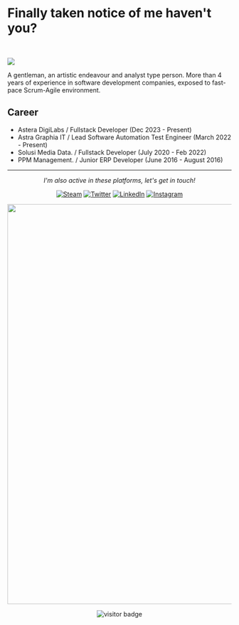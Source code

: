 # Finally taken notice of me haven't you?
<br>

![](https://github.com/reinskywalker/reinskywalker/blob/main/assets/header.png)

A gentleman, an artistic endeavour and analyst type person. More than 4 years of experience in software development companies, exposed to fast-pace Scrum-Agile environment.

## Career
- Astera DigiLabs / Fullstack Developer (Dec 2023 - Present)
- Astra Graphia IT / Lead Software Automation Test Engineer (March 2022 - Present)
- Solusi Media Data. / Fullstack Developer (July 2020 - Feb 2022)
- PPM Management. / Junior ERP Developer (June 2016 - August 2016)
  
<hr>
<p align="center">
  <i>I'm also active in these platforms, let's get in touch!</i>


<div align="center">

<a href="">[![Steam](https://img.shields.io/badge/Steam-9AA6B1.svg?logo=Steam&logoColor=white)](https://steamcommunity.com/id/reinskywalker/)</a>
<a href="">[![Twitter](https://img.shields.io/badge/Twitter-%231DA1F2.svg?logo=Twitter&logoColor=white)](https://twitter.com/reinskywalker)</a>
<a href="">[![LinkedIn](https://img.shields.io/badge/LinkedIn-%230077B5.svg?logo=linkedin&logoColor=white)](https://linkedin.com/in/reinskywalker)</a>
<a href="">[![Instagram](https://img.shields.io/badge/Instagram-%23E4405F.svg?logo=Instagram&logoColor=white)](https://instagram.com/reinskywalker)</a>
  
</div>
<div align="center">

<p align="left">
<img width=900 src="https://github-profile-trophy.vercel.app/?username=pemudakoding&column=7&theme=gruvbox&no-frame=true"/>
</div>


<p  align="center">
<img src="https://visitor-badge.laobi.icu/badge?page_id=reinskywalker.reinskywalker" alt="visitor badge"/>
</p>
</p>

